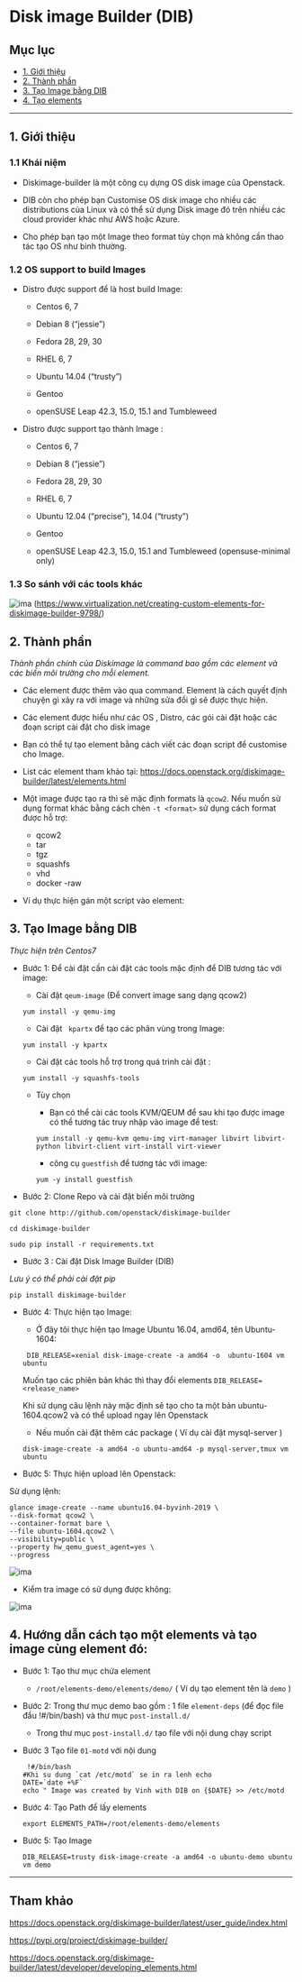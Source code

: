 # Disk image Builder (DIB)

## Mục lục 
- [1. Giới thiệu](#1)
- [2. Thành phần](#2)
- [3. Tạo Image bằng DIB](#3)
- [4. Tạo elements](#4)
---
<a name="1"></a>
## 1. Giới thiệu
### 1.1 Khái niệm
- Diskimage-builder là một công cụ dựng OS disk image của Openstack.

- DIB còn cho phép bạn Customise OS disk image cho nhiều các distributions của Linux và có thể sử dụng Disk image đó trên nhiều các cloud provider khác như AWS hoặc Azure.

- Cho phép bạn tạo một Image theo format tùy chọn mà không cần thao tác tạo OS như bình thường.

### 1.2 OS support to build Images

- Distro được support để là host build Image:
    
    -  Centos 6, 7

    - Debian 8 (“jessie”)

    - Fedora 28, 29, 30

    - RHEL 6, 7

    - Ubuntu 14.04 (“trusty”)

    - Gentoo

    - openSUSE Leap 42.3, 15.0, 15.1 and Tumbleweed

- Distro được support tạo thành Image : 
     
    -  Centos 6, 7

    - Debian 8 (“jessie”)

    - Fedora 28, 29, 30

    - RHEL 6, 7

    - Ubuntu 12.04 (“precise”), 14.04 (“trusty”)

    - Gentoo

    - openSUSE Leap 42.3, 15.0, 15.1 and Tumbleweed (opensuse-minimal only)

### 1.3 So sánh với các tools khác 

![ima](ima/DIB.png)
(https://www.virtualization.net/creating-custom-elements-for-diskimage-builder-9798/)

<a name="2"></a>
## 2. Thành phần 

*Thành phần chính của Diskimage là command bao gồm các element và các biến môi trường cho mỗi element.*

- Các element được thêm vào qua command. Element là cách quyết định chuyện gì xảy ra với image và những sửa đổi gì sẽ được thực hiện. 

- Các element được hiểu như các OS , Distro, các gói cài đặt hoặc các đoạn script cài đặt cho disk image

- Bạn có thể tự tạo element bằng cách viết các đoạn script để customise cho Image.

- List các element tham khảo tại: https://docs.openstack.org/diskimage-builder/latest/elements.html

- Một image  được tạo ra thì sẽ mặc định formats là `qcow2`. Nếu muốn sử dụng format khác bằng cách chèn `-t <format>` sử dụng cách format được hỗ trợ:
    - qcow2
    - tar
    - tgz
    - squashfs
    - vhd
    - docker
    -raw

- Ví dụ thực hiện gán một script vào element:

<a name="3"></a>

## 3. Tạo Image bằng DIB

*Thực hiện trên Centos7*

- Bước 1: Để cài đặt cần cài đặt các tools mặc định để DIB tương tác với image:
   
    - Cài đặt `qeum-image` (Để convert image sang dạng qcow2)
    
    ``` yum install -y qemu-img ```
    - Cài đặt ` kpartx` để tạo các phân vùng trong Image:
    
    ``` yum install -y kpartx ```
    - Cài đặt các tools hỗ trợ trong quá trình cài đặt :
    
    ```yum install -y squashfs-tools  ```
    - Tùy chọn 
        - Bạn có thể cài các tools KVM/QEUM để sau khi tạo được image có thể tương tác truy nhập vào image để test:
        
         ``` yum install -y qemu-kvm qemu-img virt-manager libvirt libvirt-python libvirt-client virt-install virt-viewer ```
        - công cụ `guestfish` để tương tác với image:
        
         ``` yum -y install guestfish ```

- Bước 2: Clone Repo và cài đặt biến môi trường
 ``` 
git clone http://github.com/openstack/diskimage-builder

cd diskimage-builder

sudo pip install -r requirements.txt
``` 
- Bước 3 : Cài đặt Disk Image Builder (DIB)

*Lưu ý có thể phải cài đặt pip*

```
pip install diskimage-builder
```

- Bước 4: Thực hiện tạo Image:

    - Ở đây tôi thực hiện tạo Image Ubuntu 16.04, amd64, tên Ubuntu-1604:
    ```
     DIB_RELEASE=xenial disk-image-create -a amd64 -o  ubuntu-1604 vm ubuntu
    ```
     
     Muốn tạo các phiên bản khác thì thay đổi elements `DIB_RELEASE=<release_name>`

     Khi sử dụng câu lệnh này mặc định sẽ tạo cho ta một bản ubuntu-1604.qcow2 và có thể upload ngay lên Openstack

    - Nếu muốn cài đặt thêm các package ( Ví dụ cài đặt mysql-server )
    ``` 
    disk-image-create -a amd64 -o ubuntu-amd64 -p mysql-server,tmux vm ubuntu
    ``` 
- Bước 5: Thực hiện upload lên Openstack:
 
Sử dụng lệnh:
```
glance image-create --name ubuntu16.04-byvinh-2019 \
--disk-format qcow2 \
--container-format bare \
--file ubuntu-1604.qcow2 \
--visibility=public \
--property hw_qemu_guest_agent=yes \
--progress

```
![ima](ima/DIB3.png)

- Kiểm tra image có sử dụng được không:

![ima](ima/DIB4.png)


<a name="4"></a>
## 4. Hướng dẫn cách tạo một elements và tạo image cùng element đó:
- Bước 1: Tạo thư mục chứa element
    - `/root/elements-demo/elements/demo/` ( Ví dụ tạo element tên là `demo` )
- Bước 2: Trong thư mục demo bao gồm : 1 file `element-deps` (để đọc file đầu !#/bin/bash) và thư mục `post-install.d/`
    
    - Trong thư mục `post-install.d/` tạo file với nội dung chạy script 
    
- Bước 3 Tạo file `01-motd` với nội dung
    ```
     !#/bin/bash
    #Khi su dung `cat /etc/motd` se in ra lenh echo
    DATE=`date +%F`
    echo " Image was created by Vinh with DIB on {$DATE} >> /etc/motd
    ```
- Bước 4: Tạo Path để lấy elements
    ```
    export ELEMENTS_PATH=/root/elements-demo/elements
    ```
- Bước 5: Tạo Image

    ```
    DIB_RELEASE=trusty disk-image-create -a amd64 -o ubuntu-demo ubuntu vm demo
    ```



---

## Tham khảo

https://docs.openstack.org/diskimage-builder/latest/user_guide/index.html

https://pypi.org/project/diskimage-builder/

https://docs.openstack.org/diskimage-builder/latest/developer/developing_elements.html